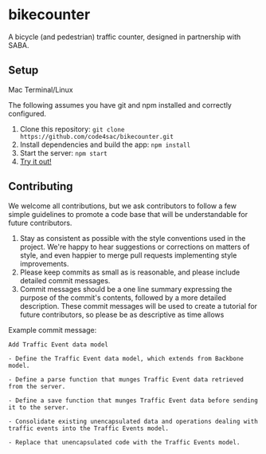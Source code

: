# bikecounter
A bicycle (and pedestrian) traffic counter, designed in partnership with SABA.

## Setup
Mac Terminal/Linux

The following assumes you have git and npm installed and correctly configured.

1. Clone this repository: `git clone https://github.com/code4sac/bikecounter.git`
2. Install dependencies and build the app: `npm install`
3. Start the server: `npm start`
4. [Try it out!](http://localhost:3000)

## Contributing
We welcome all contributions, but we ask contributors to follow a few simple guidelines to promote a code base that will be understandable for future contributors.

1. Stay as consistent as possible with the style conventions used in the project. We're happy to hear suggestions or corrections on matters of style, and even happier to merge pull requests implementing style improvements.
2. Please keep commits as small as is reasonable, and please include detailed commit messages.
3. Commit messages should be a one line summary expressing the purpose of the commit's contents, followed by a more detailed description. These commit messages will be used to create a tutorial for future contributors, so please be as descriptive as time allows

Example commit message:
```
Add Traffic Event data model

- Define the Traffic Event data model, which extends from Backbone model.

- Define a parse function that munges Traffic Event data retrieved from the server.

- Define a save function that munges Traffic Event data before sending it to the server.

- Consolidate existing unencapsulated data and operations dealing with traffic events into the Traffic Events model.

- Replace that unencapsulated code with the Traffic Events model.
```
